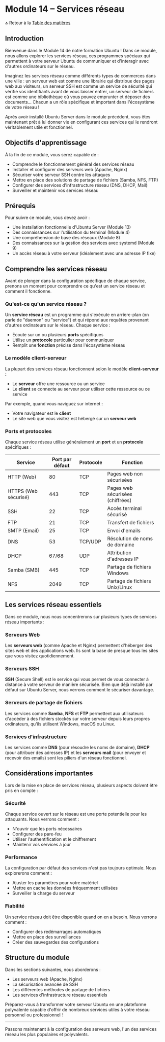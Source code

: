 # Module 14 – Services réseau

🔝 Retour à la [Table des matières](#table-des-matières)

## Introduction

Bienvenue dans le Module 14 de notre formation Ubuntu ! Dans ce module, nous allons explorer les services réseau, ces programmes spéciaux qui permettent à votre serveur Ubuntu de communiquer et d'interagir avec d'autres ordinateurs sur le réseau.

Imaginez les services réseau comme différents types de commerces dans une ville : un serveur web est comme une librairie qui distribue des pages web aux visiteurs, un serveur SSH est comme un service de sécurité qui vérifie vos identifiants avant de vous laisser entrer, un serveur de fichiers est comme une bibliothèque où vous pouvez emprunter et déposer des documents... Chacun a un rôle spécifique et important dans l'écosystème de votre réseau !

Après avoir installé Ubuntu Server dans le module précédent, vous êtes maintenant prêt à lui donner vie en configurant ces services qui le rendront véritablement utile et fonctionnel.

## Objectifs d'apprentissage

À la fin de ce module, vous serez capable de :
- Comprendre le fonctionnement général des services réseau
- Installer et configurer des serveurs web (Apache, Nginx)
- Sécuriser votre serveur SSH contre les attaques
- Mettre en place des solutions de partage de fichiers (Samba, NFS, FTP)
- Configurer des services d'infrastructure réseau (DNS, DHCP, Mail)
- Surveiller et maintenir vos services réseau

## Prérequis

Pour suivre ce module, vous devez avoir :
- Une installation fonctionnelle d'Ubuntu Server (Module 13)
- Des connaissances sur l'utilisation du terminal (Module 4)
- Une compréhension de base des réseaux (Module 8)
- Des connaissances sur la gestion des services avec systemd (Module 9)
- Un accès réseau à votre serveur (idéalement avec une adresse IP fixe)

## Comprendre les services réseau

Avant de plonger dans la configuration spécifique de chaque service, prenons un moment pour comprendre ce qu'est un service réseau et comment il fonctionne.

### Qu'est-ce qu'un service réseau ?

Un **service réseau** est un programme qui s'exécute en arrière-plan (on parle de "daemon" ou "service") et qui répond aux requêtes provenant d'autres ordinateurs sur le réseau. Chaque service :
- Écoute sur un ou plusieurs **ports** spécifiques
- Utilise un **protocole** particulier pour communiquer
- Remplit une **fonction** précise dans l'écosystème réseau

### Le modèle client-serveur

La plupart des services réseau fonctionnent selon le modèle **client-serveur** :
- Le **serveur** offre une ressource ou un service
- Le **client** se connecte au serveur pour utiliser cette ressource ou ce service

Par exemple, quand vous naviguez sur internet :
- Votre navigateur est le **client**
- Le site web que vous visitez est hébergé sur un **serveur web**

### Ports et protocoles

Chaque service réseau utilise généralement un **port** et un **protocole** spécifiques :

| Service | Port par défaut | Protocole | Fonction |
|---------|----------------|-----------|----------|
| HTTP (Web) | 80 | TCP | Pages web non sécurisées |
| HTTPS (Web sécurisé) | 443 | TCP | Pages web sécurisées (chiffrées) |
| SSH | 22 | TCP | Accès terminal sécurisé |
| FTP | 21 | TCP | Transfert de fichiers |
| SMTP (Email) | 25 | TCP | Envoi d'emails |
| DNS | 53 | TCP/UDP | Résolution de noms de domaine |
| DHCP | 67/68 | UDP | Attribution d'adresses IP |
| Samba (SMB) | 445 | TCP | Partage de fichiers Windows |
| NFS | 2049 | TCP | Partage de fichiers Unix/Linux |

## Les services réseau essentiels

Dans ce module, nous nous concentrerons sur plusieurs types de services réseau importants :

### Serveurs Web
Les **serveurs web** (comme Apache et Nginx) permettent d'héberger des sites web et des applications web. Ils sont la base de presque tous les sites que vous visitez quotidiennement.

### Serveurs SSH
**SSH** (Secure Shell) est le service qui vous permet de vous connecter à distance à votre serveur de manière sécurisée. Bien que déjà installé par défaut sur Ubuntu Server, nous verrons comment le sécuriser davantage.

### Serveurs de partage de fichiers
Les services comme **Samba**, **NFS** et **FTP** permettent aux utilisateurs d'accéder à des fichiers stockés sur votre serveur depuis leurs propres ordinateurs, qu'ils utilisent Windows, macOS ou Linux.

### Services d'infrastructure
Les services comme **DNS** (pour résoudre les noms de domaine), **DHCP** (pour attribuer des adresses IP) et les **serveurs mail** (pour envoyer et recevoir des emails) sont les piliers d'un réseau fonctionnel.

## Considérations importantes

Lors de la mise en place de services réseau, plusieurs aspects doivent être pris en compte :

### Sécurité
Chaque service ouvert sur le réseau est une porte potentielle pour les attaquants. Nous verrons comment :
- N'ouvrir que les ports nécessaires
- Configurer des pare-feu
- Utiliser l'authentification et le chiffrement
- Maintenir vos services à jour

### Performance
La configuration par défaut des services n'est pas toujours optimale. Nous explorerons comment :
- Ajuster les paramètres pour votre matériel
- Mettre en cache les données fréquemment utilisées
- Surveiller la charge du serveur

### Fiabilité
Un service réseau doit être disponible quand on en a besoin. Nous verrons comment :
- Configurer des redémarrages automatiques
- Mettre en place des surveillances
- Créer des sauvegardes des configurations

## Structure du module

Dans les sections suivantes, nous aborderons :
- Les serveurs web (Apache, Nginx)
- La sécurisation avancée de SSH
- Les différentes méthodes de partage de fichiers
- Les services d'infrastructure réseau essentiels

Préparez-vous à transformer votre serveur Ubuntu en une plateforme polyvalente capable d'offrir de nombreux services utiles à votre réseau personnel ou professionnel !

---

Passons maintenant à la configuration des serveurs web, l'un des services réseau les plus populaires et polyvalents.
